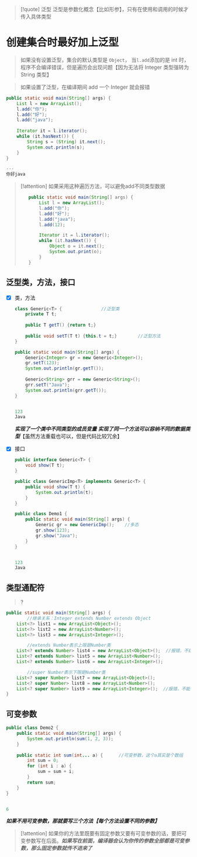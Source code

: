 >[!quote] 泛型
>泛型是参数化概念【比如形参】，只有在使用和调用的时候才传入具体类型

# 创建集合时最好加上泛型
>如果没有设置泛型，集合的默认类型是 `Object`， 当`l.add`添加的是 int 时，程序不会编译错误，但是遍历会出现问题【因为无法将 Integer 类型强转为 String 类型】

>如果设置了泛型，在编译期间 add 一个 Integer 就会报错

```java
public static void main(String[] args) {  
    List l = new ArrayList();  
    l.add("你");  
    l.add("好");  
    l.add("java");  
  
    Iterator it = l.iterator();  
    while (it.hasNext()) {  
        String s = (String) it.next();  
        System.out.println(s);  
    }  
}

---
你好java
```

>[!attention] 如果采用这种遍历方法，可以避免add不同类型数据
>```java
>    public static void main(String[] args) {
>        List l = new ArrayList();
>        l.add("你");
>        l.add("好");
>        l.add("java");
>        l.add(12);
>
>        Iterator it = l.iterator();
>        while (it.hasNext()) {
>            Object o = it.next();
>            System.out.print(o);
>        }
>    }
>```
>
>

## 泛型类，方法，接口
- [x] 类，方法
	```java
	class Generic<T> {               //泛型类
	    private T t;  
	   
	    public T getT() {return t;}  
	  
	    public void setT(T t) {this.t = t;}        //泛型方法
	}
	```
	```java
	public static void main(String[] args) {  
	    Generic<Integer> gr = new Generic<Integer>();  
	    gr.setT(123);  
	    System.out.println(gr.getT());  
	  
	    Generic<String> grr = new Generic<String>();  
	    grr.setT("Java");  
	    System.out.println(grr.getT());  
	}
	
	
	123
	Java
	```
	***实现了一个类中不同类型的成员变量***
	***实现了同一个方法可以容纳不同的数据类型***【虽然方法重载也可以，但是代码比较冗余】

- [x] 接口
	```java
	public interface Generic<T> {  
	    void show(T t);  
	}
	```
	```java
	public class GenericImp<T> implements Generic<T> {  
	    public void show(T t) {  
	        System.out.println(t);  
	    }  
	}
	```
	```java
	public class Demo1 {  
	    public static void main(String[] args) {  
	        Generic gr = new GenericImp();    //多态
	        gr.show(123);  
	        gr.show("Java");  
	    }  
	}
	
	
	123
	Java
	```

## 类型通配符
>?
```java
public static void main(String[] args) {  
		//继承关系：Integer extends Number extends Object
    List<?> list1 = new ArrayList<Object>();  
    List<?> list2 = new ArrayList<Number>();  
    List<?> list3 = new ArrayList<Integer>();  

		//extends Number表示上限是Number类
    List<? extends Number> list4 = new ArrayList<Object>();  //报错，不能为Object类
    List<? extends Number> list5 = new ArrayList<Number>();  
    List<? extends Number> list6 = new ArrayList<Integer>();  

		//super Number表示下限是Number类
    List<? super Number> list7 = new ArrayList<Object>();  
    List<? super Number> list8 = new ArrayList<Number>();  
    List<? super Number> list9 = new ArrayList<Integer>();  //报错，不能为Integer类
}
```

## 可变参数
```java
public class Demo2 {  
    public static void main(String[] args) {  
        System.out.println(sum(1, 2, 3));  
    }  
  
    public static int sum(int... a) {      //可变参数，这个a其实是个数组
        int sum = 0;  
        for (int i : a) {  
            sum = sum + i;  
        }  
        return sum;  
    }  
}


6
```
***如果不用可变参数，那就要写三个方法【每个方法设置不同的参数】***

>[!attention]
>如果你的方法里既要有固定参数又要有可变参数的话，要把可变参数写在后面。***如果写在前面，编译器会认为你传的参数全部都是可变参数，那么固定参数就传不进来了***


